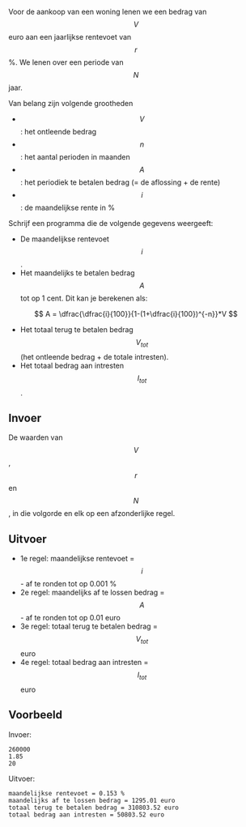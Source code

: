 Voor de aankoop van een woning lenen we een bedrag van $$V$$ euro aan een jaarlijkse rentevoet van $$r$$%. We lenen over een periode van $$N$$ jaar.

Van belang zijn volgende grootheden
* $$V$$ : het ontleende bedrag
* $$n$$ : het aantal perioden in maanden
* $$A$$ : het periodiek te betalen bedrag (= de aflossing + de rente)
* $$i$$ : de maandelijkse rente in %

Schrijf een programma die de volgende gegevens weergeeft:
* De maandelijkse rentevoet $$i$$.
* Het maandelijks te betalen bedrag $$A$$ tot op 1 cent. Dit kan je berekenen als:

$$
A = \dfrac{\dfrac{i}{100}}{1-(1+\dfrac{i}{100})^{-n}}*V
$$

* Het totaal terug te betalen bedrag $$V_{tot}$$ (het ontleende bedrag + de totale intresten).
* Het totaal bedrag aan intresten $$I_{tot}$$.

## Invoer
De waarden van $$V$$, $$r$$ en $$N$$, in die volgorde en elk op een afzonderlijke regel.

## Uitvoer
* 1e regel: maandelijkse rentevoet = $$i$$ - af te ronden tot op 0.001 %
* 2e regel: maandelijks af te lossen bedrag = $$A$$ - af te ronden tot op 0.01 euro
* 3e regel: totaal terug te betalen bedrag = $$V_{tot}$$ euro
* 4e regel: totaal bedrag aan intresten = $$I_{tot}$$ euro

## Voorbeeld
Invoer:
```
260000
1.85
20
```
Uitvoer:
```
maandelijkse rentevoet = 0.153 %
maandelijks af te lossen bedrag = 1295.01 euro
totaal terug te betalen bedrag = 310803.52 euro
totaal bedrag aan intresten = 50803.52 euro
```
